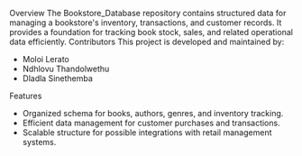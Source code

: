 Overview
The Bookstore_Database repository contains structured data for managing a bookstore's inventory, transactions, and customer records. It provides a foundation for tracking book stock, sales, and related operational data efficiently.
Contributors
This project is developed and maintained by:
- Moloi Lerato
- Ndhlovu Thandolwethu
- Dladla Sinethemba

Features
- Organized schema for books, authors, genres, and inventory tracking.
- Efficient data management for customer purchases and transactions.
- Scalable structure for possible integrations with retail management systems.


